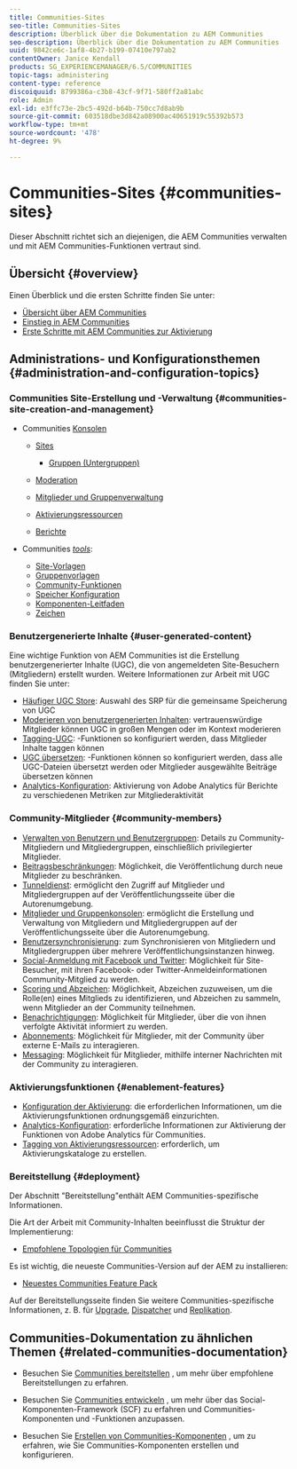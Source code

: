 ```yaml
---
title: Communities-Sites
seo-title: Communities-Sites
description: Überblick über die Dokumentation zu AEM Communities
seo-description: Überblick über die Dokumentation zu AEM Communities
uuid: 9842ce6c-1af8-4b27-b199-07410e797ab2
contentOwner: Janice Kendall
products: SG_EXPERIENCEMANAGER/6.5/COMMUNITIES
topic-tags: administering
content-type: reference
discoiquuid: 8799386a-c3b8-43cf-9f71-580ff2a81abc
role: Admin
exl-id: e3ffc73e-2bc5-492d-b64b-750cc7d8ab9b
source-git-commit: 603518dbe3d842a08900ac40651919c55392b573
workflow-type: tm+mt
source-wordcount: '478'
ht-degree: 9%

---
```


# Communities-Sites {#communities-sites}

Dieser Abschnitt richtet sich an diejenigen, die AEM Communities verwalten und mit AEM Communities-Funktionen vertraut sind.

## Übersicht {#overview}

Einen Überblick und die ersten Schritte finden Sie unter:

* [Übersicht über AEM Communities](overview.md)
* [Einstieg in AEM Communities](getting-started.md)
* [Erste Schritte mit AEM Communities zur Aktivierung](getting-started-enablement.md)

## Administrations- und Konfigurationsthemen {#administration-and-configuration-topics}

### Communities Site-Erstellung und -Verwaltung {#communities-site-creation-and-management}

* Communities [Konsolen](consoles.md)

   * [Sites](sites-console.md)

      * [Gruppen (Untergruppen)](groups.md)
   * [Moderation](moderation.md)
   * [Mitglieder und Gruppenverwaltung](members.md)
   * [Aktivierungsressourcen](resources.md)
   * [Berichte](reports.md)


* Communities [*tools*](tools.md):

   * [Site-Vorlagen](sites.md)
   * [Gruppenvorlagen](tools-groups.md)
   * [Community-Funktionen](functions.md)
   * [Speicher  Konfiguration](srp-config.md)
   * [Komponenten-Leitfaden](components-guide.md)
   * [Zeichen](badges.md)


### Benutzergenerierte Inhalte {#user-generated-content}

Eine wichtige Funktion von AEM Communities ist die Erstellung benutzergenerierter Inhalte (UGC), die von angemeldeten Site-Besuchern (Mitgliedern) erstellt wurden. Weitere Informationen zur Arbeit mit UGC finden Sie unter:

* [Häufiger UGC Store](working-with-srp.md): Auswahl des SRP für die gemeinsame Speicherung von UGC
* [Moderieren von benutzergenerierten Inhalten](moderate-ugc.md): vertrauenswürdige Mitglieder können UGC in großen Mengen oder im Kontext moderieren
* [Tagging-UGC](tag-ugc.md): -Funktionen so konfiguriert werden, dass Mitglieder Inhalte taggen können
* [UGC übersetzen](translate-ugc.md): -Funktionen können so konfiguriert werden, dass alle UGC-Dateien übersetzt werden oder Mitglieder ausgewählte Beiträge übersetzen können
* [Analytics-Konfiguration](analytics.md): Aktivierung von Adobe Analytics für Berichte zu verschiedenen Metriken zur Mitgliederaktivität

### Community-Mitglieder {#community-members}

* [Verwalten von Benutzern und Benutzergruppen](users.md): Details zu Community-Mitgliedern und Mitgliedergruppen, einschließlich privilegierter Mitglieder.
* [Beitragsbeschränkungen](limits.md): Möglichkeit, die Veröffentlichung durch neue Mitglieder zu beschränken.
* [Tunneldienst](deploy-communities.md#tunnel-service-on-author): ermöglicht den Zugriff auf Mitglieder und Mitgliedergruppen auf der Veröffentlichungsseite über die Autorenumgebung.
* [Mitglieder und Gruppenkonsolen](members.md): ermöglicht die Erstellung und Verwaltung von Mitgliedern und Mitgliedergruppen auf der Veröffentlichungsseite über die Autorenumgebung.
* [Benutzersynchronisierung](sync.md): zum Synchronisieren von Mitgliedern und Mitgliedergruppen über mehrere Veröffentlichungsinstanzen hinweg.
* [Social-Anmeldung mit Facebook und Twitter](social-login.md): Möglichkeit für Site-Besucher, mit ihren Facebook- oder Twitter-Anmeldeinformationen Community-Mitglied zu werden.
* [Scoring und Abzeichen](implementing-scoring.md): Möglichkeit, Abzeichen zuzuweisen, um die Rolle(en) eines Mitglieds zu identifizieren, und Abzeichen zu sammeln, wenn Mitglieder an der Community teilnehmen.
* [Benachrichtigungen](notifications.md): Möglichkeit für Mitglieder, über die von ihnen verfolgte Aktivität informiert zu werden.
* [Abonnements](subscriptions.md): Möglichkeit für Mitglieder, mit der Community über externe E-Mails zu interagieren.
* [Messaging](messaging.md): Möglichkeit für Mitglieder, mithilfe interner Nachrichten mit der Community zu interagieren.

### Aktivierungsfunktionen {#enablement-features}

* [Konfiguration der Aktivierung](enablement.md): die erforderlichen Informationen, um die Aktivierungsfunktionen ordnungsgemäß einzurichten.
* [Analytics-Konfiguration](analytics.md): erforderliche Informationen zur Aktivierung der Funktionen von Adobe Analytics für Communities.
* [Tagging von Aktivierungsressourcen](tag-resources.md): erforderlich, um Aktivierungskataloge zu erstellen.

### Bereitstellung {#deployment}

Der Abschnitt &quot;Bereitstellung&quot;enthält AEM Communities-spezifische Informationen.

Die Art der Arbeit mit Community-Inhalten beeinflusst die Struktur der Implementierung:

* [Empfohlene Topologien für Communities](topologies.md)

Es ist wichtig, die neueste Communities-Version auf der AEM zu installieren:

* [Neuestes Communities Feature Pack](deploy-communities.md#latestfeaturepack)

Auf der Bereitstellungsseite finden Sie weitere Communities-spezifische Informationen, z. B. für [Upgrade](upgrade.md), [Dispatcher](dispatcher.md) und [Replikation](deploy-communities.md#replication-agents-on-author).

## Communities-Dokumentation zu ähnlichen Themen {#related-communities-documentation}

* Besuchen Sie [Communities bereitstellen](deploy-communities.md) , um mehr über empfohlene Bereitstellungen zu erfahren.

* Besuchen Sie [Communities entwickeln](communities.md) , um mehr über das Social-Komponenten-Framework (SCF) zu erfahren und Communities-Komponenten und -Funktionen anzupassen.

* Besuchen Sie [Erstellen von Communities-Komponenten](author-communities.md) , um zu erfahren, wie Sie Communities-Komponenten erstellen und konfigurieren.
